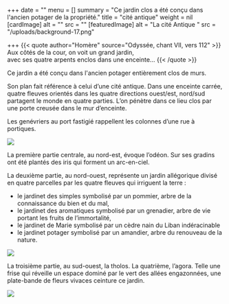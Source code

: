 +++
date = ""
menu = []
summary = "Ce jardin clos a été conçu dans l'ancien potager de la propriété."
title = "cité antique"
weight = nil
[cardImage]
alt = ""
src = ""
[featuredImage]
alt = "La cité Antique "
src = "/uploads/background-17.png"

+++
{{< quote author="Homère" source="Odyssée, chant VII, vers 112" >}} Aux côtés de la cour, on voit un grand jardin,<br/>
avec ses quatre arpents enclos dans une enceinte... {{< /quote >}}

Ce jardin a été conçu dans l'ancien potager entièrement clos de murs.

Son plan fait référence à celui d’une cité antique. Dans une enceinte carrée, quatre fleuves orientés dans les quatre directions ouest/est, nord/sud partagent le monde en quatre parties. L’on pénètre dans ce lieu clos par une porte creusée dans le mur d’enceinte.

Les genévriers au port fastigié rappellent les colonnes d’une rue à portiques.

![](/uploads/background-7.png)

La première partie centrale, au nord-est, évoque l’odéon. Sur ses gradins ont été plantés des iris qui forment un arc-en-ciel.

La deuxième partie, au nord-ouest, représente un jardin allégorique divisé en quatre parcelles par les quatre fleuves qui irriguent la terre :

* le jardinet des simples symbolisé par un pommier, arbre de la connaissance du bien et du mal,
* le jardinet des aromatiques symbolisé par un grenadier, arbre de vie portant les fruits de l’immortalité,
* le jardinet de Marie symbolisé par un cèdre nain du Liban indéracinable
* le jardinet potager symbolisé par un amandier, arbre du renouveau de la nature.

![](/uploads/background-15.png)

La troisième partie, au sud-ouest, la tholos. La quatrième, l’agora. Telle une frise qui réveille un espace dominé par le vert des allées engazonnées, une plate-bande de fleurs vivaces ceinture ce jardin.

![](/uploads/background-9.png)